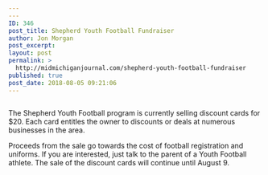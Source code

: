 ```yaml
---
---
ID: 346
post_title: Shepherd Youth Football Fundraiser
author: Jon Morgan
post_excerpt:
layout: post
permalink: >
  http://midmichiganjournal.com/shepherd-youth-football-fundraiser
published: true
post_date: 2018-08-05 09:21:06
---
```

<!-- wp:image {"id":347} -->
<figure class="wp-block-image"><img src="https://i1.wp.com/midmichiganjournal.com/wp-content/uploads/2018/08/38239106_10155843455711314_7874507986696142848_n.jpg?resize=320%2C260" alt="" class="wp-image-347"/></figure>
<!-- /wp:image -->

<!-- wp:paragraph -->
<p>The Shepherd Youth Football program is currently selling discount cards for $20. Each card entitles the owner to discounts or deals at numerous businesses in the area.</p>
<!-- /wp:paragraph -->

<!-- wp:paragraph -->
<p>Proceeds from the sale go towards the cost of football registration and uniforms. If you are interested, just talk to the parent of a Youth Football athlete. The sale of the discount cards will continue until August 9.</p>
<!-- /wp:paragraph -->

<!-- wp:image {"id":350} -->
<figure class="wp-block-image"><img src="https://i2.wp.com/midmichiganjournal.com/wp-content/uploads/2018/08/38007950_10155843455176314_38326810680754176_n-2.jpg?resize=320%2C260" alt="" class="wp-image-350"/></figure>
<!-- /wp:image -->